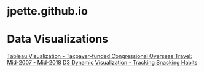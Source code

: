 # jpette.github.io
# Data Visualizations

[Tableau Visualization - Taxpayer-funded Congressional Overseas Travel: Mid-2007 - Mid-2018](https://public.tableau.com/profile/john.pette#!/vizhome/congress-travel-13-trial_1/Dashboard1?publish=yes "Tableau Visualization - Taxpayer-funded Congressional Overseas Travel: Mid-2007 - Mid-2018")
[D3 Dynamic Visualization - Tracking Snacking Habits](d3snacking.html "D3 Dynamic Visualization - Tracking Snacking Habits")
